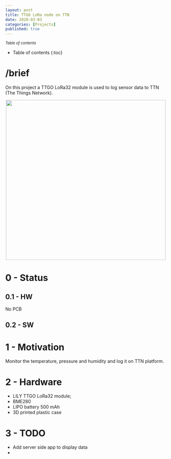 ```yaml
---
layout: post
title: TTGO LoRa node on TTN 
date: 2020-03-03
categories: [Projects]
published: true
---
```


<small><i>Table of contents</i></small>
* Table of contents
{:toc}

# /brief
On this project a TTGO LoRa32 module is used to log sensor data to TTN (The Things Network). 
<!-- <img align = "center" src="../../../../../assets/TTGO-LORA-TTN/ttgo.jpg" width="400"> -->

<p align="center">
  <img width="500"  src="../../../../../assets/TTGO-LORA-TTN/ttgo.jpg">
</p>

# 0 - Status
## 0.1 - HW
No PCB
## 0.2 - SW


# 1 - Motivation
Monitor the temperature, pressure and humidity and log it on TTN platform.

# 2 - Hardware
* LILY TTGO LoRa32 module;
* BME280
* LIPO battery 500 mAh
* 3D printed plastic case




# 3 - TODO
* Add server side app to display data
* 

<!-- You’ll find this post in your `_posts` directory. Go ahead and edit it and re-build the site to see your changes. You can rebuild the site in many different ways, but the most common way is to run `jekyll serve`, which launches a web server and auto-regenerates your site when a file is updated.

test
<img src="https://upload.wikimedia.org/wikipedia/commons/6/66/An_up-close_picture_of_a_curious_male_domestic_shorthair_tabby_cat.jpg" width="300">


To add new posts, simply add a file in the `_posts` directory that follows the convention `YYYY-MM-DD-name-of-post.ext` and includes the necessary front matter. Take a look at the source for this post to get an idea about how it works.

Jekyll also offers powerful support for code snippets:

{% highlight ruby %}
def print_hi(name)
  puts "Hi, #{name}"
end
print_hi('Tom')
#=> prints 'Hi, Tom' to STDOUT.
{% endhighlight %}

Check out the [Jekyll docs][jekyll-docs] for more info on how to get the most out of Jekyll. File all bugs/feature requests at [Jekyll’s GitHub repo][jekyll-gh]. If you have questions, you can ask them on [Jekyll Talk][jekyll-talk].

[jekyll-docs]: https://jekyllrb.com/docs/home
[jekyll-gh]:   https://github.com/jekyll/jekyll
[jekyll-talk]: https://talk.jekyllrb.com/
 -->
